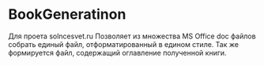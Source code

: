 # BookGeneratinon
Для проета solncesvet.ru
Позволяет из множества MS Office doc файлов собрать единый файл, отформатированный в едином стиле. Так же формируется файл, содержащий оглавление полученной книги. 
